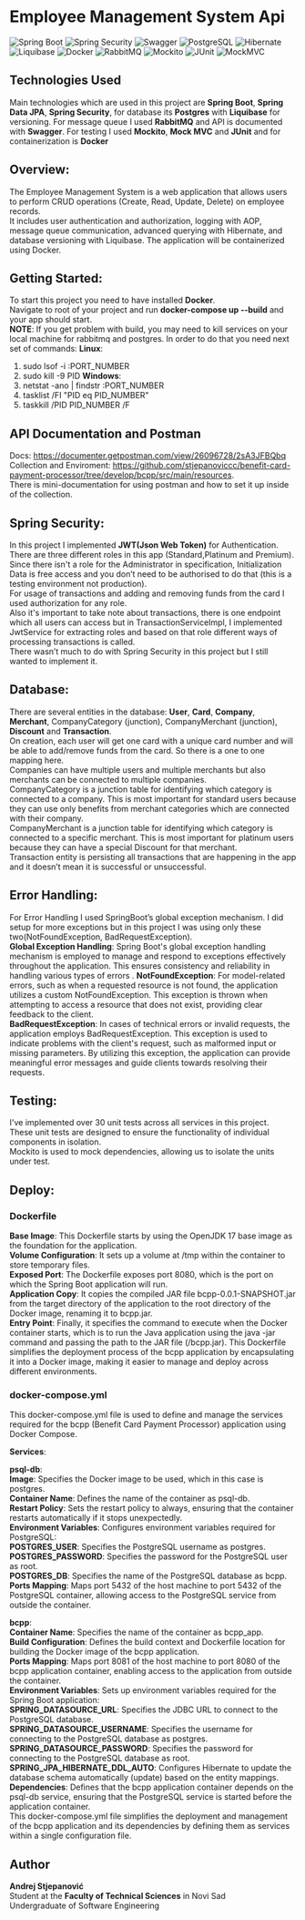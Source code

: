 # Employee Management System Api
![Spring Boot](https://img.shields.io/badge/Spring%20Boot-black?logo=springboot)
![Spring Security](https://img.shields.io/badge/Spring%20Security-black?logo=springsecurity)
![Swagger](https://img.shields.io/badge/Swagger-green?logo=swagger&logoColor=white)
![PostgreSQL](https://img.shields.io/badge/PostgreSQL-blue?logo=postgresql&logoColor=white)
![Hibernate](https://img.shields.io/badge/Hibernate-red?logo=hibernate&logoColor=white)
![Liquibase](https://img.shields.io/badge/Liguibase-brightgreen?logo=junit&logoColor=white)
![Docker](https://img.shields.io/badge/Docker-blue?logo=docker&logoColor=white)
![RabbitMQ](https://img.shields.io/badge/RabbitMQ-green?logo=rabbitmq&logoColor=white)
![Mockito](https://img.shields.io/badge/Mockito-yellow?logo=mockito&logoColor=white)
![JUnit](https://img.shields.io/badge/JUnit-brightgreen?logo=junit&logoColor=white)
![MockMVC](https://img.shields.io/badge/MockMVC-brightgreen?logo=mockmvc&logoColor=white)

## Technologies Used
Main technologies which are used in this project are **Spring Boot**, **Spring Data JPA**, **Spring Security**, for database its **Postgres** with **Liquibase** for versioning. For message queue I used **RabbitMQ** and API is documented with **Swagger**. For testing I used **Mockito**, **Mock MVC** and **JUnit**  and for containerization is **Docker**

## Overview:  
The Employee Management System is a web application that allows users to perform CRUD operations (Create, Read, Update, Delete) on employee records.  
It includes user authentication and authorization, logging with AOP, message queue communication, advanced querying with Hibernate, and database versioning with Liquibase. The application will be containerized using Docker.

## Getting Started:  
To start this project you need to have installed **Docker**.  
Navigate to root of your project and run **docker-compose up --build** and your app should start.  
**NOTE**: If you get problem with build, you may need to kill services on your local machine for rabbitmq and postgres. In order to do that you need next set of commands:
**Linux**:  
1. sudo lsof -i :PORT_NUMBER
2. sudo kill -9 PID
**Windows**:
1. netstat -ano | findstr :PORT_NUMBER
2. tasklist /FI "PID eq PID_NUMBER"
3. taskkill /PID PID_NUMBER /F

## API Documentation and Postman  
Docs: https://documenter.getpostman.com/view/26096728/2sA3JFBQbq  
Collection and Enviroment: https://github.com/stjepanoviccc/benefit-card-payment-processor/tree/develop/bcpp/src/main/resources.   
There is mini-documentation for using postman and how to set it up inside of the collection.  

## Spring Security:  

In this project I implemented **JWT(Json Web Token)** for Authentication.  
There are three different roles in this app (Standard,Platinum and Premium). Since there isn't a role for the Administrator in specification, Initialization Data is free access and you don’t need to be authorised to do that (this is a testing environment not production).   
For usage of transactions and adding and removing funds from the card I used authorization for any role.  
Also it's important to take note about transactions, there is one endpoint which all users can access but in TransactionServiceImpl, I implemented JwtService for extracting roles and based on that role different ways of processing transactions is called.  
There wasn’t much to do with Spring Security in this project but I still wanted to implement it.  

## Database:  

There are several entities in the database: **User**, **Card**, **Company**, **Merchant**, CompanyCategory (junction), CompanyMerchant (junction), **Discount** and **Transaction**.  
On creation, each user will get one card with a unique card number and will be able to add/remove funds from the card. So there is a one to one mapping here.  
Companies can have multiple users and multiple merchants but also merchants can be connected to multiple companies.   
CompanyCategory is a junction table for identifying which category is connected to a company. This is most important for standard users because they can use only benefits from merchant categories which are connected with their company.  
CompanyMerchant is a junction table for identifying which category is connected to a specific merchant. This is most important for platinum users because they can have a special Discount for that merchant.  
Transaction entity is persisting all transactions that are happening in the app and it doesn’t mean it is successful or unsuccessful.  

## Error Handling:  

For Error Handling I used SpringBoot’s global exception mechanism. I did setup for more exceptions but in this project I was using only these two(NotFoundException, BadRequestException).  
**Global Exception Handling**: Spring Boot's global exception handling mechanism is employed to manage and respond to exceptions effectively throughout the application. This ensures consistency and reliability in handling various types of errors  .
**NotFoundException**: For model-related errors, such as when a requested resource is not found, the application utilizes a custom NotFoundException. This exception is thrown when attempting to access a resource that does not exist, providing clear feedback to the client.  
**BadRequestException**: In cases of technical errors or invalid requests, the application employs BadRequestException. This exception is used to indicate problems with the client's request, such as malformed input or missing parameters. By utilizing this exception, the application can provide meaningful error messages and guide clients towards resolving their requests.

## Testing:  

I've implemented over 30 unit tests across all services in this project.  
These unit tests are designed to ensure the functionality of individual components in isolation.  
Mockito is used to mock dependencies, allowing us to isolate the units under test.

## Deploy:  

### Dockerfile  
**Base Image**: This Dockerfile starts by using the OpenJDK 17 base image as the foundation for the application.  
**Volume Configuration**: It sets up a volume at /tmp within the container to store temporary files.  
**Exposed Port**: The Dockerfile exposes port 8080, which is the port on which the Spring Boot application will run.  
**Application Copy**: It copies the compiled JAR file bcpp-0.0.1-SNAPSHOT.jar from the target directory of the application to the root directory of the Docker image, renaming it to bcpp.jar.  
**Entry Point**: Finally, it specifies the command to execute when the Docker container starts, which is to run the Java application using the java -jar command and passing the path to the JAR file (/bcpp.jar). 
This Dockerfile simplifies the deployment process of the bcpp application by encapsulating it into a Docker image, making it easier to manage and deploy across different environments.  

### docker-compose.yml  
This docker-compose.yml file is used to define and manage the services required for the bcpp (Benefit Card Payment Processor) application using Docker Compose.  

**Services**:  

**psql-db**:    
**Image**: Specifies the Docker image to be used, which in this case is postgres.  
**Container Name**: Defines the name of the container as psql-db.  
**Restart Policy**: Sets the restart policy to always, ensuring that the container restarts automatically if it stops unexpectedly.  
**Environment Variables**: Configures environment variables required for PostgreSQL:  
**POSTGRES_USER**: Specifies the PostgreSQL username as postgres.  
**POSTGRES_PASSWORD**: Specifies the password for the PostgreSQL user as root.  
**POSTGRES_DB**: Specifies the name of the PostgreSQL database as bcpp.  
**Ports Mapping**: Maps port 5432 of the host machine to port 5432 of the PostgreSQL container, allowing access to the PostgreSQL service from outside the container.  

**bcpp**:  
**Container Name**: Specifies the name of the container as bcpp_app.  
**Build Configuration**: Defines the build context and Dockerfile location for building the Docker image of the bcpp application.  
**Ports Mapping**: Maps port 8081 of the host machine to port 8080 of the bcpp application container, enabling access to the application from outside the container.  
**Environment Variables**: Sets up environment variables required for the Spring Boot application:  
**SPRING_DATASOURCE_URL**: Specifies the JDBC URL to connect to the PostgreSQL database.  
**SPRING_DATASOURCE_USERNAME**: Specifies the username for connecting to the PostgreSQL database as postgres.  
**SPRING_DATASOURCE_PASSWORD**: Specifies the password for connecting to the PostgreSQL database as root.  
**SPRING_JPA_HIBERNATE_DDL_AUTO**: Configures Hibernate to update the database schema automatically (update) based on the entity mappings.  
**Dependencies**: Defines that the bcpp application container depends on the psql-db service, ensuring that the PostgreSQL service is started before the application container.  
This docker-compose.yml file simplifies the deployment and management of the bcpp application and its dependencies by defining them as services within a single configuration file.  

## Author

**Andrej Stjepanović**  
Student at the **Faculty of Technical Sciences** in Novi Sad  
Undergraduate of Software Engineering

